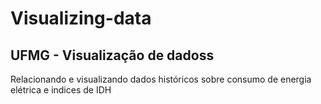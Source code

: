 # Visualizing-data
## UFMG - Visualização de dadoss

Relacionando e visualizando dados históricos sobre consumo de energia elétrica e indices de IDH
